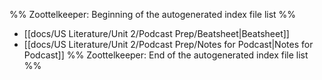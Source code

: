 %% Zoottelkeeper: Beginning of the autogenerated index file list  %%
-  [[docs/US Literature/Unit 2/Podcast Prep/Beatsheet|Beatsheet]]
-  [[docs/US Literature/Unit 2/Podcast Prep/Notes for Podcast|Notes for Podcast]]
%% Zoottelkeeper: End of the autogenerated index file list  %%

